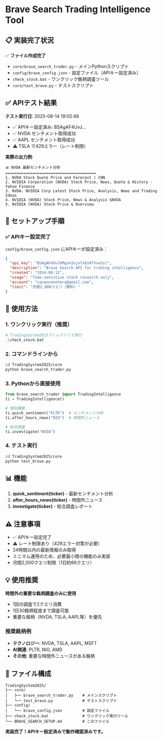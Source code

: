 # Brave Search Trading Intelligence Tool

## 📋 実装完了状況

✅ **ファイル作成完了**
- `core/brave_search_trader.py` - メインPythonスクリプト
- `config/brave_config.json` - 設定ファイル（APIキー設定済み）
- `check_stock.bat` - ワンクリック銘柄調査ツール
- `core/test_brave.py` - テストスクリプト

## ✅ APIテスト結果

**テスト実行日**: 2025-08-14 19:02:48
- ✅ APIキー設定済み: BSAgAF4UvJ...
- ✅ NVDA センチメント取得成功
- ✅ AAPL センチメント取得成功
- ⚠️ TSLA で429エラー（レート制限）

**実際の出力例**:
```
📊 NVDA 最新センチメント分析
========================================
1. NVDA Stock Quote Price and Forecast | CNN
2. NVIDIA Corporation (NVDA) Stock Price, News, Quote & History - Yahoo Finance
3. NVDA: NVIDIA Corp Latest Stock Price, Analysis, News and Trading Ideas
4. NVIDIA (NVDA) Stock Price, News & Analysis $NVDA
5. NVIDIA (NVDA) Stock Price & Overview
```

## 🔧 セットアップ手順

### ✅ APIキー設定完了
`config/brave_config.json` にAPIキーが設定済み：
```json
{
  "api_key": "BSAgAF4UvJOMgxX2ojofxEU47VveSsl",
  "description": "Brave Search API for trading intelligence",
  "created": "2024-08-12",
  "usage": "Time-sensitive stock research only",
  "account": "savannanohara@gmail.com",
  "limit": "月間2,000クエリ（無料）"
}
```

## 🚀 使用方法

### 1. ワンクリック実行（推奨）
```bash
# TradingSystem2025ディレクトリで実行
.\check_stock.bat
```

### 2. コマンドラインから
```bash
cd TradingSystem2025/core
python brave_search_trader.py
```

### 3. Pythonから直接使用
```python
from brave_search_trader import TradingIntelligence
ti = TradingIntelligence()

# 個別機能
ti.quick_sentiment("PLTR")  # センチメント分析
ti.after_hours_news("NIO")  # 時間外ニュース

# 総合調査
ti.investigate("NVDA")
```

### 4. テスト実行
```bash
cd TradingSystem2025/core
python test_brave.py
```

## 📊 機能

1. **quick_sentiment(ticker)** - 最新センチメント分析
2. **after_hours_news(ticker)** - 時間外ニュース
3. **investigate(ticker)** - 総合調査レポート

## ⚠️ 注意事項

- ✅ APIキー設定完了
- ⚠️ レート制限あり（429エラー対策が必要）
- 24時間以内の最新情報のみ取得
- ミニマム運用のため、必要最小限の機能のみ実装
- 月間2,000クエリ制限（1日約66クエリ）

## 💡 使用推奨

**時間外の重要な銘柄調査のみに使用**
- 1回の調査で2クエリ消費
- 1日30銘柄程度まで調査可能
- 重要な銘柄（NVDA, TSLA, AAPL等）を優先

### 推奨銘柄例
- **テクノロジー**: NVDA, TSLA, AAPL, MSFT
- **AI関連**: PLTR, NIO, AMD
- **その他**: 重要な時間外ニュースがある銘柄

## 🎯 ファイル構成

```
TradingSystem2025/
├── core/
│   ├── brave_search_trader.py    # メインスクリプト
│   └── test_brave.py             # テストスクリプト
├── config/
│   └── brave_config.json         # 設定ファイル
├── check_stock.bat               # ワンクリック実行ツール
└── BRAVE_SEARCH_SETUP.md         # このファイル
```

**実装完了！APIキー設定済みで動作確認済みです。**
